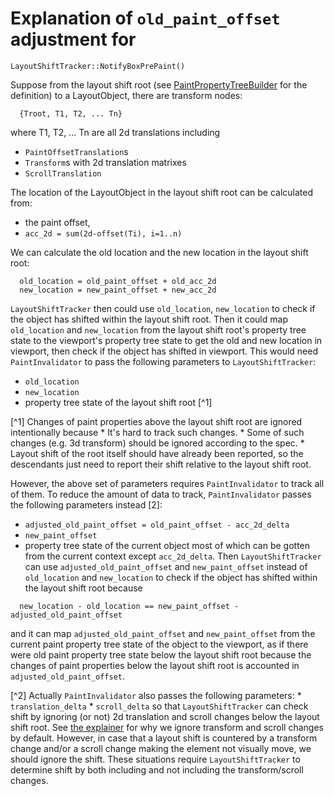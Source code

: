 # Explanation of `old_paint_offset` adjustment for
`LayoutShiftTracker::NotifyBoxPrePaint()`

Suppose from the layout shift root (see
[PaintPropertyTreeBuilder](../paint/paint_property_tree_builder.h) for the
definition) to a LayoutObject, there are transform nodes:
```
  {Troot, T1, T2, ... Tn}
```
where T1, T2, ... Tn are all 2d translations including
* `PaintOffsetTranslation`s
* `Transform`s with 2d translation matrixes
* `ScrollTranslation`

The location of the LayoutObject in the layout shift root can be calculated
from:
* the paint offset,
* `acc_2d = sum(2d-offset(Ti), i=1..n)`

We can calculate the old location and the new location in the layout shift
root:
```
  old_location = old_paint_offset + old_acc_2d
  new_location = new_paint_offset + new_acc_2d
```

`LayoutShiftTracker` then could use `old_location`, `new_location` to check
if the object has shifted within the layout shift root. Then it could map
`old_location` and `new_location` from the layout shift root's property tree
state to the viewport's property tree state to get the old and new location
in viewport, then check if the object has shifted in viewport. This would
need `PaintInvalidator` to pass the following parameters to
`LayoutShiftTracker`:
* `old_location`
* `new_location`
* property tree state of the layout shift root [^1]

[^1] Changes of paint properties above the layout shift root are ignored
     intentionally because
     * It's hard to track such changes.
     * Some of such changes (e.g. 3d transform) should be ignored according to
       the spec.
     * Layout shift of the root itself should have already been reported, so
       the descendants just need to report their shift relative to the layout
       shift root.

However, the above set of parameters requires `PaintInvalidator` to track
all of them. To reduce the amount of data to track, `PaintInvalidator` passes
the following parameters instead [2]:
* `adjusted_old_paint_offset = old_paint_offset - acc_2d_delta`
* `new_paint_offset`
* property tree state of the current object
most of which can be gotten from the current context except `acc_2d_delta`.
Then `LayoutShiftTracker` can use `adjusted_old_paint_offset` and
`new_paint_offset` instead of `old_location` and `new_location` to check if
the object has shifted within the layout shift root because
```
  new_location - old_location == new_paint_offset - adjusted_old_paint_offset
```
and it can map `adjusted_old_paint_offset` and `new_paint_offset` from the
current paint property tree state of the object to the viewport, as if there
were old paint property tree state below the layout shift root because the
changes of paint properties below the layout shift root is accounted in
`adjusted_old_paint_offset`.

[^2] Actually `PaintInvalidator` also passes the following parameters:
     * `translation_delta`
     * `scroll_delta`
     so that `LayoutShiftTracker` can check shift by ignoring (or not) 2d
     translation and scroll changes below the layout shift root.
     See [the explainer](https://github.com/WICG/layout-instability#transform-changes)
     for why we ignore transform and scroll changes by default. However,
     in case that a layout shift is countered by a transform change and/or a
     scroll change making the element not visually move, we should ignore the
     shift. These situations require `LayoutShiftTracker` to determine shift
     by both including and not including the transform/scroll changes.
